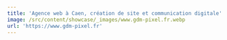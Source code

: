 ```yaml
---
title: 'Agence web à Caen, création de site et communication digitale'
image: /src/content/showcase/_images/www.gdm-pixel.fr.webp
url: 'https://www.gdm-pixel.fr'
---
```


